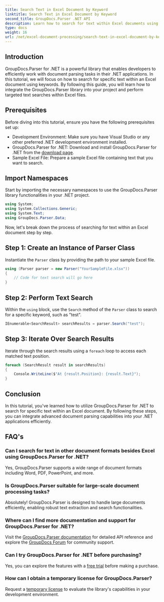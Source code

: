 ```yaml
---
title: Search Text in Excel Document by Keyword
linktitle: Search Text in Excel Document by Keyword
second_title: GroupDocs.Parser .NET API
description: Learn how to search for text within Excel documents using GroupDocs.Parser for .NET. Integrate advanced text search capabilities into your .NET applications.
type: docs
weight: 16
url: /net/excel-document-processing/search-text-in-excel-document-by-keyword/
---
```

## Introduction
GroupDocs.Parser for .NET is a powerful library that enables developers to efficiently work with document parsing tasks in their .NET applications. In this tutorial, we will focus on how to search for specific text within an Excel document using keywords. By following this guide, you will learn how to integrate the GroupDocs.Parser library into your project and perform targeted text searches within Excel files.
## Prerequisites
Before diving into this tutorial, ensure you have the following prerequisites set up:
- Development Environment: Make sure you have Visual Studio or any other preferred .NET development environment installed.
- GroupDocs.Parser for .NET: Download and install GroupDocs.Parser for .NET from the [download page](https://releases.groupdocs.com/parser/net/).
- Sample Excel File: Prepare a sample Excel file containing text that you want to search.

## Import Namespaces
Start by importing the necessary namespaces to use the GroupDocs.Parser library functionalities in your .NET project.
```csharp
using System;
using System.Collections.Generic;
using System.Text;
using GroupDocs.Parser.Data;
```

Now, let's break down the process of searching for text within an Excel document step by step.
## Step 1: Create an Instance of Parser Class
Instantiate the `Parser` class by providing the path to your sample Excel file.
```csharp
using (Parser parser = new Parser("YourSampleFile.xlsx"))
{
    // Code for text search will go here
}
```
## Step 2: Perform Text Search
Within the `using` block, use the `Search` method of the `Parser` class to search for a specific keyword, such as "test".
```csharp
IEnumerable<SearchResult> searchResults = parser.Search("test");
```
## Step 3: Iterate Over Search Results
Iterate through the search results using a `foreach` loop to access each matched text position.
```csharp
foreach (SearchResult result in searchResults)
{
    Console.WriteLine($"At {result.Position}: {result.Text}");
}
```

## Conclusion
In this tutorial, you've learned how to utilize GroupDocs.Parser for .NET to search for specific text within an Excel document. By following these steps, you can integrate advanced document parsing capabilities into your .NET applications efficiently.

## FAQ's
### Can I search for text in other document formats besides Excel using GroupDocs.Parser for .NET?
Yes, GroupDocs.Parser supports a wide range of document formats including Word, PDF, PowerPoint, and more.
### Is GroupDocs.Parser suitable for large-scale document processing tasks?
Absolutely! GroupDocs.Parser is designed to handle large documents efficiently, enabling robust text extraction and search functionalities.
### Where can I find more documentation and support for GroupDocs.Parser for .NET?
Visit the [GroupDocs.Parser documentation](https://reference.groupdocs.com/parser/net/) for detailed API reference and explore the [GroupDocs Forum](https://forum.groupdocs.com/c/parser/17) for community support.
### Can I try GroupDocs.Parser for .NET before purchasing?
Yes, you can explore the features with a [free trial](https://releases.groupdocs.com/) before making a purchase.
### How can I obtain a temporary license for GroupDocs.Parser?
Request a [temporary license](https://purchase.groupdocs.com/temporary-license/) to evaluate the library's capabilities in your development environment.
